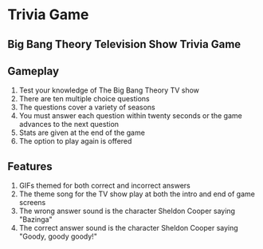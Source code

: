 # Trivia Game
## Big Bang Theory Television Show Trivia Game

## Gameplay
  1. Test your knowledge of The Big Bang Theory TV show
  2. There are ten multiple choice questions
  3. The questions cover a variety of seasons
  4. You must answer each question within twenty seconds or the game advances to the next question
  5. Stats are given at the end of the game
  6. The option to play again is offered


## Features
  1. GIFs themed for both correct and incorrect answers
  2. The theme song for the TV show play at both the intro and end of game screens
  3. The wrong answer sound is the character Sheldon Cooper saying "Bazinga"
  4. The correct answer sound is the character Sheldon Cooper saying "Goody, goody goody!"

